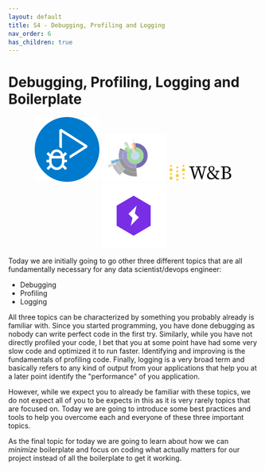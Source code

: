 ```yaml
---
layout: default
title: S4 - Debugging, Profiling and Logging
nav_order: 6
has_children: true
---
```


# Debugging, Profiling, Logging and Boilerplate

<p align="center">
  <img src="../figures/icons/m11.png" width="130"> 
  <img src="../figures/icons/m12.png" width="130"> 
  <img src="../figures/icons/m13.png" width="130"> 
  <img src="../figures/icons/m14.png" width="130"> 
</p>

Today we are initially going to go other three different topics that are all fundamentally necessary for any data 
scientist/devops engineer:

* Debugging
* Profiling
* Logging

All three topics can be characterized by something you probably already is familiar with. Since you started programming, 
you have done debugging as nobody can write perfect code in the first try. Similarly, while you have not directly 
profiled your code, I bet that you at some point have had some very slow code and optimized it to run faster. 
Identifying and improving is the fundamentals of profiling code. Finally, logging is a very broad term and basically 
refers to any kind of output from your applications that help you at a later point identify the "performance" of 
you application.

However, while we expect you to already be familiar with these topics, we do not expect all of you to be expects in 
this as it is very rarely topics that are focused on. Today we are going to introduce some best practices and tools to 
help you overcome each and everyone of these three important topics.

As the final topic for today we are going to learn about how we can *minimize* boilerplate and focus on coding what 
actually matters for our project instead of all the boilerplate to get it working.
